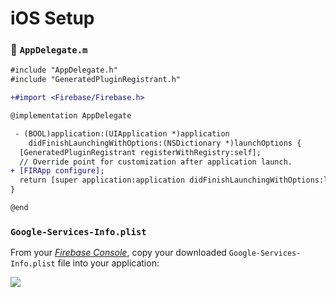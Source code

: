 # iOS Setup

### :open_file_folder: **`AppDelegate.m`**

```diff
#include "AppDelegate.h"
#include "GeneratedPluginRegistrant.h"

+#import <Firebase/Firebase.h>

@implementation AppDelegate

 - (BOOL)application:(UIApplication *)application
    didFinishLaunchingWithOptions:(NSDictionary *)launchOptions {
  [GeneratedPluginRegistrant registerWithRegistry:self];
  // Override point for customization after application launch.
+ [FIRApp configure];
  return [super application:application didFinishLaunchingWithOptions:launchOptions];
}

@end
```

### **`Google-Services-Info.plist`**

From your [*Firebase Console*](https://console.firebase.google.com), copy your downloaded `Google-Services-Info.plist` file into your application:

![](https://dl.dropboxusercontent.com/s/4s7kfa6quusqk7i/Google-Services.plist.png?dl=1)
